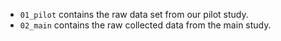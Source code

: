 - `01_pilot` contains the raw data set from our pilot study.
- `02_main` contains the raw collected data from the main study.
